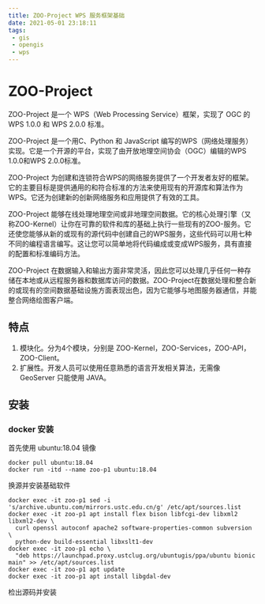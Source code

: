 ```yaml
---
title: ZOO-Project WPS 服务框架基础
date: 2021-05-01 23:18:11
tags:
 - gis
 - opengis
 - wps
---
```

# ZOO-Project

ZOO-Project 是一个 WPS（Web Processing Service）框架，实现了 OGC 的 WPS 1.0.0 和 WPS 2.0.0 标准。  

ZOO-Project 是一个用C、Python 和 JavaScript 编写的WPS（网络处理服务）实现。它是一个开源的平台，实现了由开放地理空间协会（OGC）编辑的WPS 1.0.0和WPS 2.0.0标准。  

ZOO-Project 为创建和连锁符合WPS的网络服务提供了一个开发者友好的框架。它的主要目标是提供通用的和符合标准的方法来使用现有的开源库和算法作为WPS。它还为创建新的创新网络服务和应用提供了有效的工具。  

ZOO-Project 能够在线处理地理空间或非地理空间数据。它的核心处理引擎（又称ZOO-Kernel）让你在可靠的软件和库的基础上执行一些现有的ZOO-服务。它还使您能够从新的或现有的源代码中创建自己的WPS服务，这些代码可以用七种不同的编程语言编写。这让您可以简单地将代码编成或变成WPS服务，具有直接的配置和标准编码方法。  

ZOO-Project 在数据输入和输出方面非常灵活，因此您可以处理几乎任何一种存储在本地或从远程服务器和数据库访问的数据。ZOO-Project在数据处理和整合新的或现有的空间数据基础设施方面表现出色，因为它能够与地图服务器通信，并能整合网络绘图客户端。  

## 特点

1. 模块化。分为4个模块，分别是 ZOO-Kernel，ZOO-Services，ZOO-API，ZOO-Client。
2. 扩展性。开发人员可以使用任意熟悉的语言开发相关算法，无需像 GeoServer 只能使用 JAVA。

## 安装

### docker 安装

首先使用 ubuntu:18.04 镜像

```shell
docker pull ubuntu:18.04
docker run -itd --name zoo-p1 ubuntu:18.04
```

换源并安装基础软件

```shell
docker exec -it zoo-p1 sed -i 's/archive.ubuntu.com/mirrors.ustc.edu.cn/g' /etc/apt/sources.list
docker exec -it zoo-p1 apt install flex bison libfcgi-dev libxml2 libxml2-dev \ 
  curl openssl autoconf apache2 software-properties-common subversion \
  python-dev build-essential libxslt1-dev
docker exec -it zoo-p1 echo \
  "deb https://launchpad.proxy.ustclug.org/ubuntugis/ppa/ubuntu bionic main" >> /etc/apt/sources.list
docker exec -it zoo-p1 apt update
docker exec -it zoo-p1 apt install libgdal-dev
```

检出源码并安装
